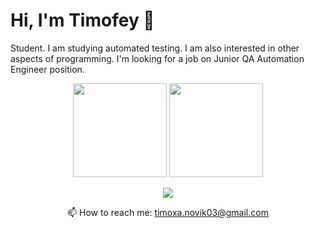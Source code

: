 # Hi, I'm Timofey 👋
Student. I am studying automated testing. I am also interested in other aspects of programming. I'm looking for a job on Junior QA Automation Engineer position.
<p align='center'>
   <a href="https://github-readme-stats.vercel.app/api?username=TivarIT&show_icons=true&count_private=true"><img height=150 src="https://github-readme-stats.vercel.app/api?username=TivarIT&show_icons=true&count_private=true"/></a>
   <a href="https://github.com/TivarIT/github-readme-stats"><img height=150 src="https://github-readme-stats.vercel.app/api/top-langs/?username=TivarIT&layout=compact"/></a>
</p>
<p align='center'>
   <a href="https://leetcode.com/Tivar/">
       <img src="https://img.shields.io/badge/-LeetCode-FFA116?style=for-the-badge&logo=LeetCode&logoColor=black"/>
   </a>
<p align='center'>
   📫 How to reach me: <a href='timoxa.novik03@gmail.com'>timoxa.novik03@gmail.com</a>
</p>

<!--
**TivarIT/TivarIT** is a ✨ _special_ ✨ repository because its `README.md` (this file) appears on your GitHub profile.

Here are some ideas to get you started:

- 🔭 I’m currently working on ...
- 🌱 I’m currently learning ...
- 👯 I’m looking to collaborate on ...
- 🤔 I’m looking for help with ...
- 💬 Ask me about ...
- 📫 How to reach me: ...
- 😄 Pronouns: ...
- ⚡ Fun fact: ...
-->
